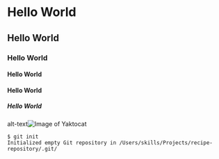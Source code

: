 # Hello World
## Hello World
### Hello World
#### Hello World
#### Hello World
##### Hello World

alt-text![Image of Yaktocat](https://octodex.github.com/images/yaktocat.png)

```
$ git init
Initialized empty Git repository in /Users/skills/Projects/recipe-repository/.git/
```
